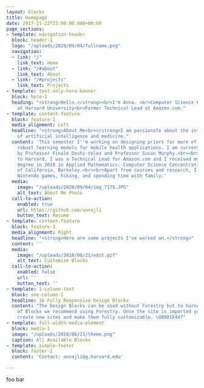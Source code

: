 ```yaml
---
layout: blocks
title: Homepage
date: 2017-11-22T23:00:00.000+00:00
page_sections:
- template: navigation-header
  block: header-1
  logo: "/uploads/2020/09/04/fullname.png"
  navigation:
  - link: "/"
    link_text: Home
  - link: "/#about"
    link_text: About
  - link: "/#projects"
    link_text: Projects
- template: text-only-hero-banner
  block: hero-1
  heading: "<strong>Hello.</strong><br>I'm Anna. <br>Computer Science Ph.D. Student
    at Harvard University<br>Former Technical Lead at Amazon.com."
- template: content-feature
  block: feature-1
  media_alignment: Left
  headline: "<strong>About Me<br></strong>I am passionate about the intersectionality
    of artificial intelligence and medicine."
  content: 'This semester I''m working on designing priors for more efficient and
    robust learning models for mobile health applications. I am currently advised
    by Professor Finale Doshi-Velez and Professor Susan Murphy.<br><br>Prior to coming
    to Harvard, I was a Technical Lead for Amazon.com and I received my undergraduate
    degree in 2018 in Applied Mathematics: Computer Science Concentration at the University
    of California, Berkeley.<br><br>Apart from courses and research, I enjoy piano,
    Nintendo games, hiking, and spending time with family.'
  media:
    image: "/uploads/2020/09/04/img_7175.JPG"
    alt_text: About Me Photo
  call-to-action:
    enabled: true
    url: https://github.com/annajli
    button_text: Resume
- template: content-feature
  block: feature-1
  media_alignment: Right
  headline: "<strong>Here are some projects I've worked on.</strong>"
  content: ''
  media:
    image: "/uploads/2018/06/21/edit.gif"
    alt_text: Customize Blocks
  call-to-action:
    enabled: false
    url: ''
    button_text: ''
- template: 1-column-text
  block: one-column-1
  headline: 16 Fully Responsive Design Blocks
  content: "The Design Blocks can be used without Forestry but to harness the power
    of Blocks we recommend using Forestry. Once the site is imported you can immediately
    create new sites and make them fully customizable. \U0001F447"
- template: full-width-media-element
  block: media-1
  image: "/uploads/2018/06/21/theme.png"
  caption: All Available Blocks
- template: simple-footer
  block: footer-1
  content: 'Contact: annajli@g.harvard.edu'

---
```

foo bar